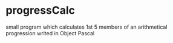 # progressCalc
small program which calculates 1st 5 members of an arithmetical progression writed in Object Pascal
